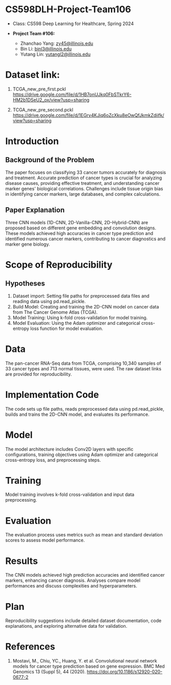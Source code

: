 # CS598DLH-Project-Team106

- Class: CS598 Deep Learning for Healthcare, Spring 2024

- **Project Team #106:**

  *   Zhanchao Yang: zy45@illinois.edu
  *   Bin Li: binl3@illinois.edu
  *   Yutang Lin: yutangl2@illinois.edu
  
# Dataset link:

1. TCGA_new_pre_first.pckl https://drive.google.com/file/d/1HB7onUJkq0FbSTkrY6-HM2b1DSeU2_ox/view?usp=sharing 

2. TCGA_new_pre_second.pckl https://drive.google.com/file/d/1EGrv4KJiq6oZcXku8eOwQfJkmkZdiifk/view?usp=sharing

# Introduction
## Background of the Problem
The paper focuses on classifying 33 cancer tumors accurately for diagnosis and treatment. Accurate prediction of cancer types is crucial for analyzing disease causes, providing effective treatment, and understanding cancer marker genes' biological correlations. Challenges include tissue origin bias in identifying cancer markers, large databases, and complex calculations.

## Paper Explanation
Three CNN models (1D-CNN, 2D-Vanilla-CNN, 2D-Hybrid-CNN) are proposed based on different gene embedding and convolution designs. These models achieved high accuracies in cancer type prediction and identified numerous cancer markers, contributing to cancer diagnostics and marker gene biology.

# Scope of Reproducibility
## Hypotheses
1. Dataset import: Setting file paths for preprocessed data files and reading data using pd.read_pickle.
2. Build Model: Creating and training the 2D-CNN model on cancer data from The Cancer Genome Atlas (TCGA).
3. Model Training: Using k-fold cross-validation for model training.
4. Model Evaluation: Using the Adam optimizer and categorical cross-entropy loss function for model evaluation.

# Data
The pan-cancer RNA-Seq data from TCGA, comprising 10,340 samples of 33 cancer types and 713 normal tissues, were used. The raw dataset links are provided for reproducibility.

# Implementation Code
The code sets up file paths, reads preprocessed data using pd.read_pickle, builds and trains the 2D-CNN model, and evaluates its performance.

# Model
The model architecture includes Conv2D layers with specific configurations, training objectives using Adam optimizer and categorical cross-entropy loss, and preprocessing steps.

# Training
Model training involves k-fold cross-validation and input data preprocessing.

# Evaluation
The evaluation process uses metrics such as mean and standard deviation scores to assess model performance.

# Results
The CNN models achieved high prediction accuracies and identified cancer markers, enhancing cancer diagnosis. Analyses compare model performances and discuss complexities and hyperparameters.

# Plan
Reproducibility suggestions include detailed dataset documentation, code explanations, and exploring alternative data for validation.

# References
1.  Mostavi, M., Chiu, YC., Huang, Y. et al. Convolutional neural network models for cancer type prediction based on gene expression. BMC Med Genomics 13 (Suppl 5), 44 (2020). https://doi.org/10.1186/s12920-020-0677-2

